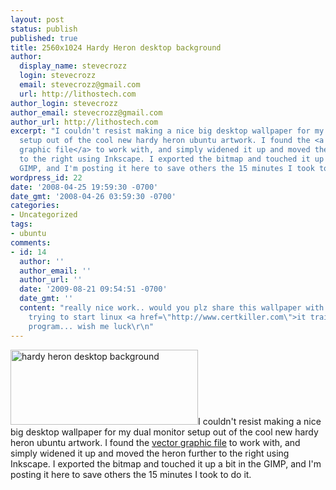 ```yaml
---
layout: post
status: publish
published: true
title: 2560x1024 Hardy Heron desktop background
author:
  display_name: stevecrozz
  login: stevecrozz
  email: stevecrozz@gmail.com
  url: http://lithostech.com
author_login: stevecrozz
author_email: stevecrozz@gmail.com
author_url: http://lithostech.com
excerpt: "I couldn't resist making a nice big desktop wallpaper for my dual monitor
  setup out of the cool new hardy heron ubuntu artwork. I found the <a href=\"https://wiki.ubuntu.com/Artwork/Incoming/Hardy?action=AttachFile&do=get&target=hardy_wallpaper.svg\">vector
  graphic file</a> to work with, and simply widened it up and moved the heron further
  to the right using Inkscape. I exported the bitmap and touched it up a bit in the
  GIMP, and I'm posting it here to save others the 15 minutes I took to do it. \r\n\r\n"
wordpress_id: 22
date: '2008-04-25 19:59:30 -0700'
date_gmt: '2008-04-26 03:59:30 -0700'
categories:
- Uncategorized
tags:
- ubuntu
comments:
- id: 14
  author: ''
  author_email: ''
  author_url: ''
  date: '2009-08-21 09:54:51 -0700'
  date_gmt: ''
  content: "really nice work.. would you plz share this wallpaper with me?\r\nme too
    trying to start linux <a href=\"http://www.certkiller.com\">it training</a>
    program... wish me luck\r\n"
---
```

<a href="http://lithostech.com/wp-content/uploads/2008/04/double-heron.png"><img src="http://lithostech.com/wp-content/uploads/2008/04/double-heron-300x120.png" alt="hardy heron desktop background" title="double-heron" width="300" height="120" class="alignright size-medium wp-image-198" /></a>I couldn't resist making a nice big desktop wallpaper for my dual monitor setup out of the cool new hardy heron ubuntu artwork. I found the <a href="https://wiki.ubuntu.com/Artwork/Incoming/Hardy?action=AttachFile&do=get&target=hardy_wallpaper.svg">vector graphic file</a> to work with, and simply widened it up and moved the heron further to the right using Inkscape. I exported the bitmap and touched it up a bit in the GIMP, and I'm posting it here to save others the 15 minutes I took to do it.
